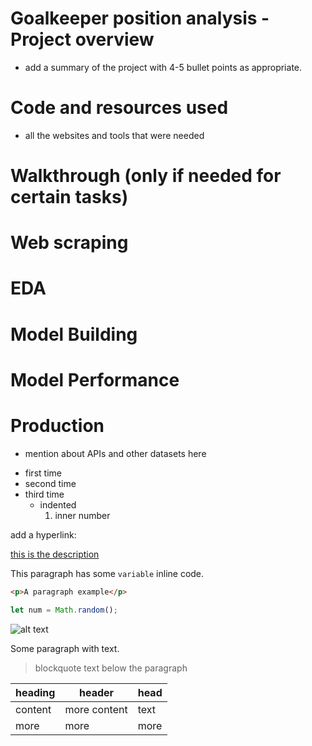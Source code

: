 
# Goalkeeper position analysis - Project overview
* add a summary of the project with 4-5 bullet points as appropriate.

# Code and resources used
* all the websites and tools that were needed

# Walkthrough (only if needed for certain tasks)

# Web scraping

# EDA

# Model Building

# Model Performance

# Production
* mention about APIs and other datasets here

- first time
- second time
- third time
  - indented
    1. inner number
    
add a hyperlink:

[this is the description](http://www.github.com)

This paragraph has some `variable` inline code.

```html
<p>A paragraph example</p>
```
```javascript
let num = Math.random();
```

![alt text](http://picsum.photos/200/200)

Some paragraph with text.
> blockquote text below the paragraph

| heading | header | head |
| --- | --- | --- |
| content | more content | text |
| more | more | more |
